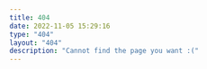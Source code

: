 ```yaml
---
title: 404
date: 2022-11-05 15:29:16
type: "404"
layout: "404"
description: "Cannot find the page you want :("
---
```

